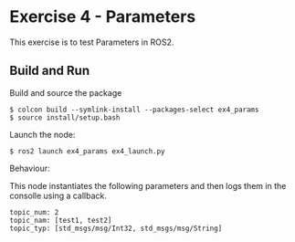 # Exercise 4 - Parameters
This exercise is to test Parameters in ROS2.

## Build and Run

Build and source the package
```
$ colcon build --symlink-install --packages-select ex4_params
$ source install/setup.bash
```

Launch the node:

```
$ ros2 launch ex4_params ex4_launch.py
```

Behaviour:

This node instantiates the following parameters and then logs them in the consolle using a callback.

```
topic_num: 2
topic_nam: [test1, test2]
topic_typ: [std_msgs/msg/Int32, std_msgs/msg/String]
```

 
